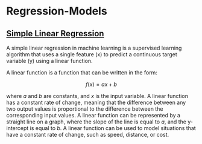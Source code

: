 # Regression-Models
## <a href="https://github.com/Colline-Ssekiwala/Regression-Models/blob/main/simple_linear_regression.ipynb">Simple Linear Regression</a>
<p>A simple linear regression in machine learning is a supervised learning algorithm that uses a single feature (x) to predict a continuous target variable (y) using a linear function.</p>
<p>A linear function is a function that can be written in the form:

$$f(x) = ax + b$$

where $a$ and $b$ are constants, and $x$ is the input variable. A linear function has a constant rate of change, meaning that the difference between any two output values is proportional to the difference between the corresponding input values. A linear function can be represented by a straight line on a graph, where the slope of the line is equal to $a$, and the y-intercept is equal to $b$. A linear function can be used to model situations that have a constant rate of change, such as speed, distance, or cost.</p>
